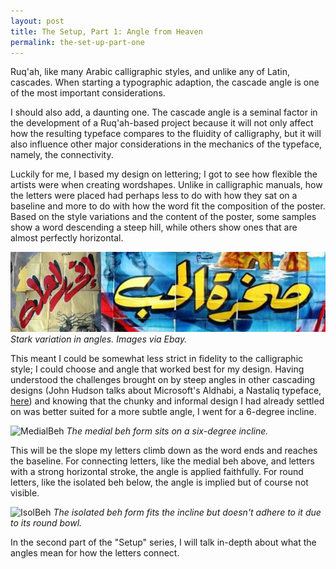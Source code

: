 ```yaml
---
layout: post
title: The Setup, Part 1: Angle from Heaven
permalink: the-set-up-part-one
---
```


<p class="intro">
Ruq'ah, like many Arabic calligraphic styles, and unlike any of Latin, cascades. When starting a typographic adaption, the cascade angle is one of the most important considerations.
 </p>
 
I should also add, a daunting one. The cascade angle is a seminal factor in the development of a Ruq'ah-based project because it will not only affect how the resulting typeface compares to the fluidity of calligraphy, but it will also influence other major considerations in the mechanics of the typeface, namely, the connectivity.

Luckily for me, I based my design on lettering; I got to see how flexible the artists were when creating wordshapes. Unlike in calligraphic manuals, how the letters were placed had perhaps less to do with how they sat on a baseline and more to do with how the word fit the composition of the poster. Based on the style variations and the content of the poster, some samples show a word descending a steep hill, while others show ones that are almost perfectly horizontal. 

![Angle](/public/Angle.jpg) 
*Stark variation in angles. Images via Ebay.*

This meant I could be somewhat less strict in fidelity to the calligraphic style; I could choose and angle that worked best for my design. Having understood the challenges brought on by steep angles in other cascading designs (John Hudson talks about Microsoft's Aldhabi, a Nastaliq typeface, [here](https://vimeo.com/51580484)) and knowing that the chunky and informal design I had already settled on was better suited for a more subtle angle, I went for a 6-degree incline.

![MedialBeh](/public/MedialBeh.jpg) 
*The medial beh form sits on a six-degree incline.*

This will be the slope my letters climb down as the word ends and reaches the baseline. For connecting letters, like the medial beh above, and letters with a strong horizontal stroke, the angle is applied faithfully. For round letters, like the isolated beh below, the angle is implied but of course not visible.

![IsolBeh](/public/IsolBeh.jpg) 
*The isolated beh form fits the incline but doesn't adhere to it due to its round bowl.*

In the second part of the "Setup" series, I will talk in-depth about what the angles mean for how the letters connect. 